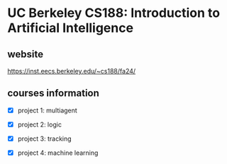 # UC Berkeley CS188: Introduction to Artificial Intelligence

## website

https://inst.eecs.berkeley.edu/~cs188/fa24/

## courses information

- [x] project 1: multiagent

- [x] project 2: logic

- [x] project 3: tracking

- [x] project 4: machine learning
